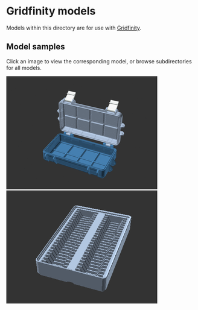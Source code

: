 # Gridfinity models

Models within this directory are for use with [Gridfinity][gridfinity].

## Model samples

Click an image to view the corresponding model, or browse subdirectories
for all models.

[![Gridfinity Rugged Storage Box, Parametric and Customizable](rugged-box/images/readme/demo-dimensions.gif)](rugged-box/)
[![Gridfinity Material Swatches Holder V2](bins-material-swatches/images/readme/demo.gif)](bins-material-swatches/)

[gridfinity]: https://www.youtube.com/watch?v=ra_9zU-mnl8
